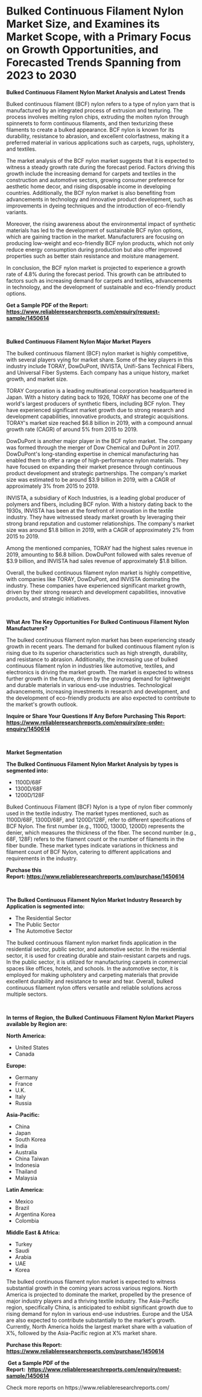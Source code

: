 <p><h1>Bulked Continuous Filament Nylon Market Size, and Examines its Market Scope, with a Primary Focus on Growth Opportunities, and Forecasted Trends Spanning from 2023 to 2030</h1></p><p><strong>Bulked Continuous Filament Nylon Market Analysis and Latest Trends</strong></p>
<p><p>Bulked continuous filament (BCF) nylon refers to a type of nylon yarn that is manufactured by an integrated process of extrusion and texturing. The process involves melting nylon chips, extruding the molten nylon through spinnerets to form continuous filaments, and then texturizing these filaments to create a bulked appearance. BCF nylon is known for its durability, resistance to abrasion, and excellent colorfastness, making it a preferred material in various applications such as carpets, rugs, upholstery, and textiles.</p><p>The market analysis of the BCF nylon market suggests that it is expected to witness a steady growth rate during the forecast period. Factors driving this growth include the increasing demand for carpets and textiles in the construction and automotive sectors, growing consumer preference for aesthetic home decor, and rising disposable income in developing countries. Additionally, the BCF nylon market is also benefiting from advancements in technology and innovative product development, such as improvements in dyeing techniques and the introduction of eco-friendly variants.</p><p>Moreover, the rising awareness about the environmental impact of synthetic materials has led to the development of sustainable BCF nylon options, which are gaining traction in the market. Manufacturers are focusing on producing low-weight and eco-friendly BCF nylon products, which not only reduce energy consumption during production but also offer improved properties such as better stain resistance and moisture management.</p><p>In conclusion, the BCF nylon market is projected to experience a growth rate of 4.8% during the forecast period. This growth can be attributed to factors such as increasing demand for carpets and textiles, advancements in technology, and the development of sustainable and eco-friendly product options.</p></p>
<p><strong>Get a Sample PDF of the Report:&nbsp; <a href="https://www.reliableresearchreports.com/enquiry/request-sample/1450614">https://www.reliableresearchreports.com/enquiry/request-sample/1450614</a></strong></p>
<p>&nbsp;</p>
<p><strong>Bulked Continuous Filament Nylon Major Market Players</strong></p>
<p><p>The bulked continuous filament (BCF) nylon market is highly competitive, with several players vying for market share. Some of the key players in this industry include TORAY, DowDuPont, INVISTA, Unifi-Sans Technical Fibers, and Universal Fiber Systems. Each company has a unique history, market growth, and market size.</p><p>TORAY Corporation is a leading multinational corporation headquartered in Japan. With a history dating back to 1926, TORAY has become one of the world's largest producers of synthetic fibers, including BCF nylon. They have experienced significant market growth due to strong research and development capabilities, innovative products, and strategic acquisitions. TORAY's market size reached $6.8 billion in 2019, with a compound annual growth rate (CAGR) of around 5% from 2015 to 2019.</p><p>DowDuPont is another major player in the BCF nylon market. The company was formed through the merger of Dow Chemical and DuPont in 2017. DowDuPont's long-standing expertise in chemical manufacturing has enabled them to offer a range of high-performance nylon materials. They have focused on expanding their market presence through continuous product development and strategic partnerships. The company's market size was estimated to be around $3.9 billion in 2019, with a CAGR of approximately 3% from 2015 to 2019.</p><p>INVISTA, a subsidiary of Koch Industries, is a leading global producer of polymers and fibers, including BCF nylon. With a history dating back to the 1930s, INVISTA has been at the forefront of innovation in the textile industry. They have witnessed steady market growth by leveraging their strong brand reputation and customer relationships. The company's market size was around $1.8 billion in 2019, with a CAGR of approximately 2% from 2015 to 2019.</p><p>Among the mentioned companies, TORAY had the highest sales revenue in 2019, amounting to $6.8 billion. DowDuPont followed with sales revenue of $3.9 billion, and INVISTA had sales revenue of approximately $1.8 billion.</p><p>Overall, the bulked continuous filament nylon market is highly competitive, with companies like TORAY, DowDuPont, and INVISTA dominating the industry. These companies have experienced significant market growth, driven by their strong research and development capabilities, innovative products, and strategic initiatives.</p></p>
<p>&nbsp;</p>
<p><strong>What Are The Key Opportunities For Bulked Continuous Filament Nylon Manufacturers?</strong></p>
<p><p>The bulked continuous filament nylon market has been experiencing steady growth in recent years. The demand for bulked continuous filament nylon is rising due to its superior characteristics such as high strength, durability, and resistance to abrasion. Additionally, the increasing use of bulked continuous filament nylon in industries like automotive, textiles, and electronics is driving the market growth. The market is expected to witness further growth in the future, driven by the growing demand for lightweight and durable materials in various end-use industries. Technological advancements, increasing investments in research and development, and the development of eco-friendly products are also expected to contribute to the market's growth outlook.</p></p>
<p><strong>Inquire or Share Your Questions If Any Before Purchasing This Report: <a href="https://www.reliableresearchreports.com/enquiry/pre-order-enquiry/1450614">https://www.reliableresearchreports.com/enquiry/pre-order-enquiry/1450614</a></strong></p>
<p>&nbsp;</p>
<p><strong>Market Segmentation</strong></p>
<p><strong>The Bulked Continuous Filament Nylon Market Analysis by types is segmented into:</strong></p>
<p><ul><li>1100D/68F</li><li>1300D/68F</li><li>1200D/128F</li></ul></p>
<p><p>Bulked Continuous Filament (BCF) Nylon is a type of nylon fiber commonly used in the textile industry. The market types mentioned, such as 1100D/68F, 1300D/68F, and 1200D/128F, refer to different specifications of BCF Nylon. The first number (e.g., 1100D, 1300D, 1200D) represents the denier, which measures the thickness of the fiber. The second number (e.g., 68F, 128F) refers to the filament count or the number of filaments in the fiber bundle. These market types indicate variations in thickness and filament count of BCF Nylon, catering to different applications and requirements in the industry.</p></p>
<p><strong>Purchase this Report:&nbsp;<a href="https://www.reliableresearchreports.com/purchase/1450614">https://www.reliableresearchreports.com/purchase/1450614</a></strong></p>
<p>&nbsp;</p>
<p><strong>The Bulked Continuous Filament Nylon Market Industry Research by Application is segmented into:</strong></p>
<p><ul><li>The Residential Sector</li><li>The Public Sector</li><li>The Automotive Sector</li></ul></p>
<p><p>The bulked continuous filament nylon market finds application in the residential sector, public sector, and automotive sector. In the residential sector, it is used for creating durable and stain-resistant carpets and rugs. In the public sector, it is utilized for manufacturing carpets in commercial spaces like offices, hotels, and schools. In the automotive sector, it is employed for making upholstery and carpeting materials that provide excellent durability and resistance to wear and tear. Overall, bulked continuous filament nylon offers versatile and reliable solutions across multiple sectors.</p></p>
<p>&nbsp;</p>
<p><strong>In terms of Region, the Bulked Continuous Filament Nylon Market Players available by Region are:</strong></p>
<p>
    <p> <strong> North America: </strong>
        <ul>
            <li>United States</li>
            <li>Canada</li>
        </ul>
        </p> 
    <p> <strong> Europe: </strong>
        <ul>
            <li>Germany</li>
            <li>France</li>
            <li>U.K.</li>
            <li>Italy</li>
            <li>Russia</li>
        </ul>
        </p> 
    <p> <strong> Asia-Pacific: </strong>
        <ul>
            <li>China</li>
            <li>Japan</li>
            <li>South Korea</li>
            <li>India</li>
            <li>Australia</li>
            <li>China Taiwan</li>
            <li>Indonesia</li>
            <li>Thailand</li>
            <li>Malaysia</li>
        </ul>
        </p> 
    <p> <strong> Latin America: </strong>
        <ul>
            <li>Mexico</li>
            <li>Brazil</li>
            <li>Argentina Korea</li>
            <li>Colombia</li>
        </ul>
        </p> 
    <p> <strong> Middle East & Africa: </strong>
        <ul>
            <li>Turkey</li>
            <li>Saudi</li>
            <li>Arabia</li>
            <li>UAE</li>
            <li>Korea</li>
        </ul>
    </p>
    </p>
<p><p>The bulked continuous filament nylon market is expected to witness substantial growth in the coming years across various regions. North America is projected to dominate the market, propelled by the presence of major industry players and a thriving textile industry. The Asia-Pacific region, specifically China, is anticipated to exhibit significant growth due to rising demand for nylon in various end-use industries. Europe and the USA are also expected to contribute substantially to the market's growth. Currently, North America holds the largest market share with a valuation of X%, followed by the Asia-Pacific region at X% market share.</p></p>
<p><strong>Purchase this Report: <a href="https://www.reliableresearchreports.com/purchase/1450614">https://www.reliableresearchreports.com/purchase/1450614</a></strong></p>
<p>&nbsp;<strong>Get a Sample PDF of the Report:&nbsp;&nbsp;<a href="https://www.reliableresearchreports.com/enquiry/request-sample/1450614">https://www.reliableresearchreports.com/enquiry/request-sample/1450614</a></strong></p>
<p><strong></strong></p>
<p>Check more reports on https://www.reliableresearchreports.com/</p>